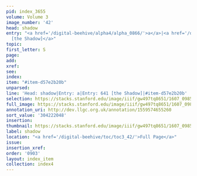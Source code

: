 ```yaml
---
pid: index_3655
volume: Volume 3
image_number: '42'
head: shadow
entry: "<a href='/digital-beehive/alpha4/alpha_0866/'>a</a>|<a href='/digital-beehive/num3/num_0873/'>641
  [the Shadow]</a>"
topic:
first_letter: S
page:
add:
xref:
see:
index:
item: "#item-d57e2b20b"
unparsed:
line: 'Head: shadow|Entry: a|Entry: 641 [the Shadow]|#item-d57e2b20b'
selection: https://stacks.stanford.edu/image/iiif/gw497tq8651/1607_0985/1101,2048,526,164/full/0/default.jpg
full_image: https://stacks.stanford.edu/image/iiif/gw497tq8651/1607_0985/full/full/0/default.jpg
annotation_uri: http://dev.llgc.org.uk/annotation/1559574655260
sort_value: '304222048'
insertion:
thumbnail: https://stacks.stanford.edu/image/iiif/gw497tq8651/1607_0985/1101,2048,526,164/150,/0/default.jpg
label: shadow
location: "<a href='/digital-beehive/toc/toc3_42/'>Full Page</a>"
issue:
insertion_xref:
order: '0903'
layout: index_item
collection: index4
---
```

